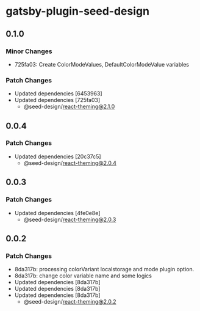 # gatsby-plugin-seed-design

## 0.1.0

### Minor Changes

- 725fa03: Create ColorModeValues, DefaultColorModeValue variables

### Patch Changes

- Updated dependencies [6453963]
- Updated dependencies [725fa03]
  - @seed-design/react-theming@2.1.0

## 0.0.4

### Patch Changes

- Updated dependencies [20c37c5]
  - @seed-design/react-theming@2.0.4

## 0.0.3

### Patch Changes

- Updated dependencies [4fe0e8e]
  - @seed-design/react-theming@2.0.3

## 0.0.2

### Patch Changes

- 8da317b: processing colorVariant localstorage and mode plugin option.
- 8da317b: change color variable name and some logics
- Updated dependencies [8da317b]
- Updated dependencies [8da317b]
- Updated dependencies [8da317b]
  - @seed-design/react-theming@2.0.2
